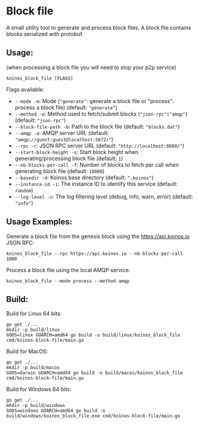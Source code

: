 # Block file

A small utility tool to generate and process block files. A block file contains blocks serialized with protobuf.

## Usage:

(when processing a block file you will need to stop your p2p service)

```ssh
koinos_block_file [FLAGS]
```

Flags available:
- `--mode -m`: Mode (`"generate"`: generate a block file or "process": process a block file) (default: `"generate"`)
- `--method -o`: Method used to fetch/submit blocks (`"json-rpc"|"amqp"`) (default: `"json-rpc"`)
- `--block-file-path -b`: Path to the block file (default: `"blocks.dat"`)
- `--amqp -a`: AMQP server URL (default: `"amqp://guest:guest@localhost:5672/"`)
- `--rpc -r`: JSON RPC server URL (default: `"http://localhost:8080/"`)
- `--start-block-height -s`: Start block height when generating/processing block file (default: `1`)
- `--nb-blocks-per-call -f`: Number of blocks to fetch per call when generating block file (default: `10000`)
- `--basedir -d`: Koinos base directory (default: `".koinos"`)
- `--instance-id -i`: The instance ID to identify this service (default: `random`)
- `--log-level -v`: The log filtering level (debug, info, warn, error) (default: `"info"`)

## Usage Examples:

Generate a block file from the genesis block using the https://api.koinos.io JSON RPC:
```ssh
koinos_block_file --rpc https://api.koinos.io --nb-blocks-per-call 1000
```

Process a block file using the local AMQP service:
```ssh
koinos_block_file --mode process --method amqp
```

## Build:
Build for Linux 64 bits:
```ssh
go get ./...
mkdir -p build/linux
GOOS=linux GOARCH=amd64 go build -o build/linux/koinos_block_file cmd/koinos-block-file/main.go
```

Build for MacOS:
```ssh
go get ./...
mkdir -p build/macos
GOOS=darwin GOARCH=amd64 go build -o build/macos/koinos_block_file cmd/koinos-block-file/main.go
```

Build for Windows 64 bits:
```ssh
go get ./...
mkdir -p build/windows
GOOS=windows GOARCH=amd64 go build -o build/windows/koinos_block_file.exe cmd/koinos-block-file/main.go
```